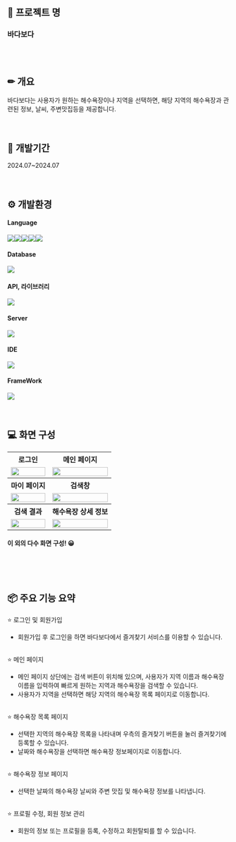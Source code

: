 

## 🌊 프로젝트 명
### 바다보다
<br><br>


## ✏ 개요
바다보다는 사용자가 원하는 해수욕장이나 지역을 선택하면, 해당 지역의 해수욕장과 관련된 정보, 날씨, 주변맛집등을 제공합니다.
<br><br><br>


## 📆 개발기간
2024.07~2024.07
<br><br><br>


## ⚙️ 개발환경
#### Language
<img src="https://img.shields.io/badge/Java-007396?style=for-the-badge&logo=Java&logoColor=white"><img src="https://img.shields.io/badge/JSP-4398CC?style=for-the-badge&logo=Jsp&logoColor=white"><img src="https://img.shields.io/badge/JavaScript-F7DF1E?style=for-the-badge&logo=JavaScript&logoColor=white"><img src="https://img.shields.io/badge/HTML5-E34F26?style=for-the-badge&logo=HTML5&logoColor=white"><img src="https://img.shields.io/badge/CSS3-1572B6?style=for-the-badge&logo=CSS3&logoColor=white">

#### Database
<img src="https://img.shields.io/badge/Oracle-F80000?style=for-the-badge&logo=Oracle&logoColor=white">

#### API, 라이브러리
<img src="https://img.shields.io/badge/Bootstrap-7952B3?style=for-the-badge&logo=Bootstrap&logoColor=white">

#### Server
<img src="https://img.shields.io/badge/Apache Tomcat-F8DC75?style=for-the-badge&logo=ApacheTomcat&logoColor=black">

#### IDE
<img src="https://img.shields.io/badge/eclipse%20ide-%232C2255.svg?&style=for-the-badge&logo=eclipse%20ide&logoColor=white" />

#### FrameWork
<img src="https://img.shields.io/badge/spring-%236DB33F.svg?&style=for-the-badge&logo=spring&logoColor=white" />
<br><br><br>



## 💻 화면 구성
<table>
  <tr>
    <th>로그인</th>
    <th>메인 페이지</th>
  </tr>
  <tr>
    <td align="center">
      <img src="https://github.com/user-attachments/assets/fa67b9ee-3c6a-4bec-922c-eba9063e95ca" width="100%">
    </td>
    <td align="center">
      <img src="https://github.com/user-attachments/assets/ddcdb37a-216e-4534-bd35-0af6640d5256" width="100%">
    </td>
  </tr>
  <tr>
    <th>마이 페이지</th>
    <th>검색창</th>
  </tr>
  <tr>
    <td align="center">
      <img src="https://github.com/user-attachments/assets/c824c804-ec24-4097-bcdf-68184674a283" width="100%">
    </td>
    <td align="center">
      <img src="https://github.com/user-attachments/assets/ac7b0290-5980-4a98-86c7-83d0a4c1b78d" width="100%">
    </td>
  </tr>
  <tr>
    <th>검색 결과</th>
    <th>해수욕장 상세 정보</th>
  </tr>
  <tr>
    <td align="center">
      <img src="https://github.com/user-attachments/assets/04300bd6-ccbc-4d2d-b97e-a1570e61ee08" width="100%">
    </td>
    <td align="center">
      <img src="https://github.com/user-attachments/assets/fb8dcc2d-db87-4707-b2c4-6c0377220d69" width="100%">
    </td>
  </tr>
</table>

#### 이 외의 다수 화면 구성! 😀
<br><br><br>


## 📦 주요 기능 요약
⭐ 로그인 및 회원가입
- 회원가입 후 로그인을 하면 바다보다에서 즐겨찾기 서비스를 이용할 수 있습니다.<br><br>

⭐ 메인 페이지
- 메인 페이지 상단에는 검색 버튼이 위치해 있으며, 사용자가 지역 이름과 해수욕장 이름을 입력하여 빠르게 원하는 지역과 해수욕장을 검색할 수 있습니다.
- 사용자가 지역을 선택하면 해당 지역의 해수욕장 목록 페이지로 이동합니다.<br><br>

⭐ 해수욕장 목록 페이지
- 선택한 지역의 해수욕장 목록을 나타내며 우측의 즐겨찾기 버튼을 눌러 즐겨찾기에 등록할 수 있습니다.
- 날짜와 해수욕장을 선택하면 해수욕장 정보페이지로 이동합니다.<br><br>

⭐ 해수욕장 정보 페이지
- 선택한 날짜의 해수욕장 날씨와 주변 맛집 및 해수욕장 정보를 나타냅니다.<br><br>

⭐ 프로필 수정, 회원 정보 관리
- 회원의 정보 또는 프로필을 등록, 수정하고 회원탈퇴를 할 수 있습니다.<br><br>
